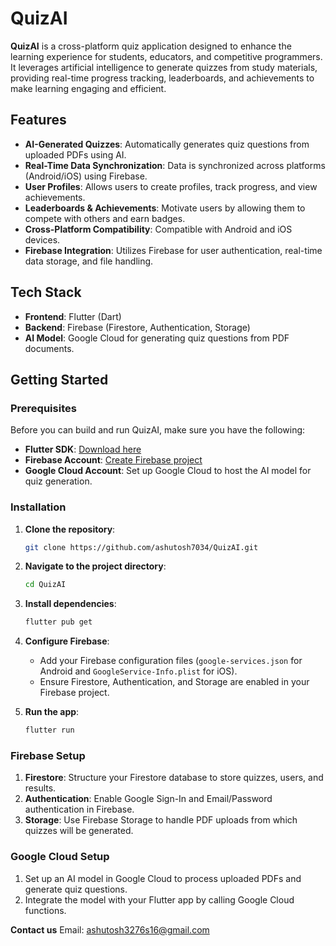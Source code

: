 # QuizAI

**QuizAI** is a cross-platform quiz application designed to enhance the learning experience for students, educators, and competitive programmers. It leverages artificial intelligence to generate quizzes from study materials, providing real-time progress tracking, leaderboards, and achievements to make learning engaging and efficient.

## Features

- **AI-Generated Quizzes**: Automatically generates quiz questions from uploaded PDFs using AI.
- **Real-Time Data Synchronization**: Data is synchronized across platforms (Android/iOS) using Firebase.
- **User Profiles**: Allows users to create profiles, track progress, and view achievements.
- **Leaderboards & Achievements**: Motivate users by allowing them to compete with others and earn badges.
- **Cross-Platform Compatibility**: Compatible with Android and iOS devices.
- **Firebase Integration**: Utilizes Firebase for user authentication, real-time data storage, and file handling.

## Tech Stack

- **Frontend**: Flutter (Dart)
- **Backend**: Firebase (Firestore, Authentication, Storage)
- **AI Model**: Google Cloud for generating quiz questions from PDF documents.
  
## Getting Started

### Prerequisites

Before you can build and run QuizAI, make sure you have the following:

- **Flutter SDK**: [Download here](https://flutter.dev/docs/get-started/install)
- **Firebase Account**: [Create Firebase project](https://console.firebase.google.com/)
- **Google Cloud Account**: Set up Google Cloud to host the AI model for quiz generation.

### Installation

1. **Clone the repository**:

    ```bash
    git clone https://github.com/ashutosh7034/QuizAI.git
    ```

2. **Navigate to the project directory**:

    ```bash
    cd QuizAI
    ```

3. **Install dependencies**:

    ```bash
    flutter pub get
    ```

4. **Configure Firebase**:
   - Add your Firebase configuration files (`google-services.json` for Android and `GoogleService-Info.plist` for iOS).
   - Ensure Firestore, Authentication, and Storage are enabled in your Firebase project.
   
5. **Run the app**:

    ```bash
    flutter run
    ```

### Firebase Setup

1. **Firestore**: Structure your Firestore database to store quizzes, users, and results.
2. **Authentication**: Enable Google Sign-In and Email/Password authentication in Firebase.
3. **Storage**: Use Firebase Storage to handle PDF uploads from which quizzes will be generated.

### Google Cloud Setup

1. Set up an AI model in Google Cloud to process uploaded PDFs and generate quiz questions.
2. Integrate the model with your Flutter app by calling Google Cloud functions.


<b>Contact us</b> 
Email: ashutosh3276s16@gmail.com
